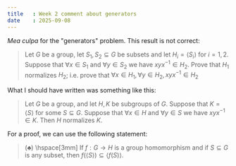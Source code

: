 ```yaml
---
title   : Week 2 comment about generators
date    : 2025-09-08
---
```


*Mea culpa* for the "generators" problem. This result is not correct:

> Let $G$ be a group, let $S_1,S_2 \subseteq G$ be subsets and let
> $H_i = \langle S_i \rangle$ for $i=1,2.$ Suppose that $\forall x \in
> S_1$ and $\forall y \in S_2$ we have $x y x^{-1} \in H_2$. Prove that
> $H_1$ normalizes $H_2$; i.e. prove that $\forall x \in H_1, \forall y
> \in H_2, x y x^{-1} \in H_2$

What I should have written was something like this:

> Let $G$ be a group, and let $H, K$ be subgroups of $G$. Suppose that
> $K = \langle S \rangle$ for some $S \subseteq G$.  Suppose that
> $\forall x \in H$ and $\forall y \in S$ we have $x y x^{-1}
> \in K$. Then  $H$ normalizes $K$.

For a proof, we can use the following statement:

> $(\clubsuit)$ \hspace[3mm] If $f:G \to H$ is a group homomorphism and if $S \subseteq G$ is any
> subset, then $f(\langle S \rangle) \subseteq \langle f(S) \rangle$.





